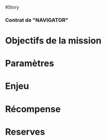 #Story
### Contrat de "NAVIGATOR" 

# Objectifs de la mission

# Paramètres

# Enjeu

# Récompense

# Reserves
